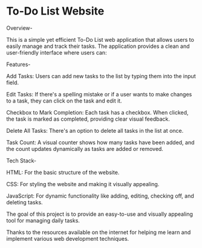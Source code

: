 # To-Do List Website

Overview-

This is a simple yet efficient To-Do List web application that allows users to easily manage and track their tasks. The application provides a clean and user-friendly interface where users can:

Features-

Add Tasks: Users can add new tasks to the list by typing them into the input field.

Edit Tasks: If there's a spelling mistake or if a user wants to make changes to a task, they can click on the task and edit it.

Checkbox to Mark Completion: Each task has a checkbox. When clicked, the task is marked as completed, providing clear visual feedback.

Delete All Tasks: There's an option to delete all tasks in the list at once.

Task Count: A visual counter shows how many tasks have been added, and the count updates dynamically as tasks are added or removed.

Tech Stack-

HTML: For the basic structure of the website.

CSS: For styling the website and making it visually appealing.

JavaScript: For dynamic functionality like adding, editing, checking off, and deleting tasks.


The goal of this project is to provide an easy-to-use and visually appealing tool for managing daily tasks.

Thanks to the resources available on the internet for helping me learn and implement various web development techniques.

